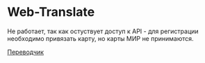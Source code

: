 # Web-Translate
Не работает, так как остуствует доступ к API - для регистрации необходимо привязать карту, но карты МИР не принимаются.

[Переводчик](https://vs-zer0.github.io/Web-Translate/)
